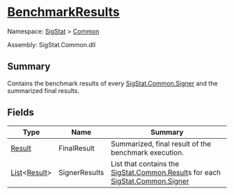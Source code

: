 # [BenchmarkResults](./BenchmarkResults.md)

Namespace: [SigStat]() > [Common](./README.md)

Assembly: SigStat.Common.dll

## Summary
Contains the benchmark results of every [SigStat.Common.Signer](./SigStat/Common/Signer.md) and the summarized final results.

## Fields

| Type | Name | Summary | 
| --- | --- | --- | 
| [Result](./Result.md) | FinalResult | Summarized, final result of the benchmark execution. | 
| [List](https://docs.microsoft.com/en-us/dotnet/api/System.Collections.Generic.List-1)\<[Result](./Result.md)> | SignerResults | List that contains the [SigStat.Common.Result](./SigStat/Common/Result.md)s for each [SigStat.Common.Signer](./SigStat/Common/Signer.md) | 


